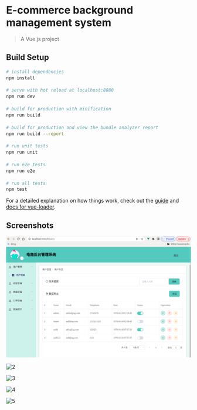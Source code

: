 # E-commerce background management system

> A Vue.js project

## Build Setup

``` bash
# install dependencies
npm install

# serve with hot reload at localhost:8080
npm run dev

# build for production with minification
npm run build

# build for production and view the bundle analyzer report
npm run build --report

# run unit tests
npm run unit

# run e2e tests
npm run e2e

# run all tests
npm test
```

For a detailed explanation on how things work, check out the [guide](http://vuejs-templates.github.io/webpack/) and [docs for vue-loader](http://vuejs.github.io/vue-loader).

## Screenshots

![1](https://github.com/Caishuxiu/shop/blob/main/screenshots/1.png)

![2](/home/caishuxiu/Documents/Project/vue/shop/screenshots/2.png)

![3](/home/caishuxiu/Documents/Project/vue/shop/screenshots/3.png)

![4](/home/caishuxiu/Documents/Project/vue/shop/screenshots/4.png)

![5](/home/caishuxiu/Documents/Project/vue/shop/screenshots/5.png)

